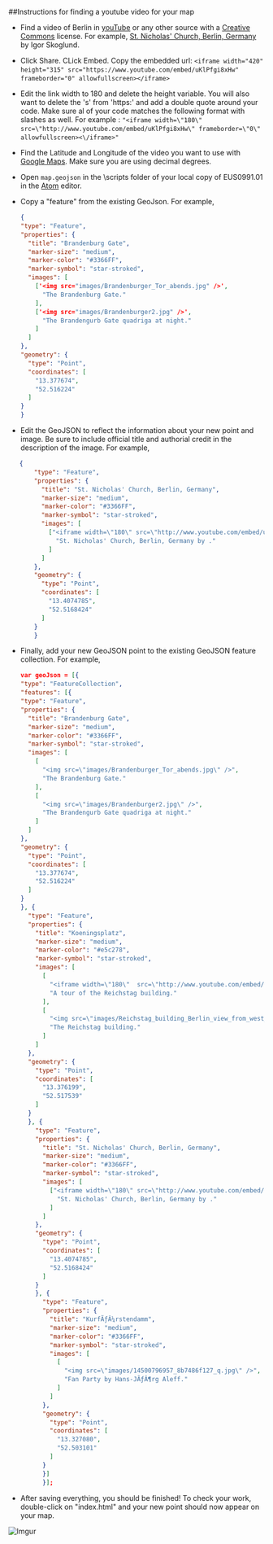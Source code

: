 ##Instructions for finding a youtube video for your map

* Find a video of Berlin in [youTube](https://www.youtube.com/) or any other source with a [Creative Commons](http://creativecommons.org/) license. For example, [St. Nicholas' Church, Berlin, Germany](https://www.youtube.com/watch?v=uKlPfgi8xHw) by Igor Skoglund.

* Click Share.  CLick Embed.  Copy the embedded url: ```<iframe width="420" height="315" src="https://www.youtube.com/embed/uKlPfgi8xHw" frameborder="0" allowfullscreen></iframe>```

* Edit the link width to 180 and delete the height variable.  You will also want to delete the 's' from 'https:' and add a double quote around your code.  Make sure al of your code matches the following format with slashes as well.  For example : ```"<iframe width=\"180\" src=\"http://www.youtube.com/embed/uKlPfgi8xHw\" frameborder=\"0\" allowfullscreen><\/iframe>"```

* Find the Latitude and Longitude of the video you want to use with [Google Maps](https://www.google.com/maps/place/St+Nicholas'+Church,+10178+Berlin,+Germany/@52.5168424,13.4074785,17z/data=!3m1!4b1!4m2!3m1!1s0x47a84e20c2c2a4a7:0x73bc4247163b5be8).  Make sure you are using decimal degrees.

* Open ```map.geojson``` in the \scripts folder of your local copy of EUS0991.01 in the [Atom](https://atom.io/) editor.

* Copy a "feature" from the existing GeoJson. For example,
    ```json
    {
    "type": "Feature",
    "properties": {
      "title": "Brandenburg Gate",
      "marker-size": "medium",
      "marker-color": "#3366FF",
      "marker-symbol": "star-stroked",
      "images": [
        ['<img src="images/Brandenburger_Tor_abends.jpg" />',
          "The Brandenburg Gate."
        ],
        ['<img src="images/Brandenburger2.jpg" />',
          "The Brandengurb Gate quadriga at night."
        ]
      ]
    },
    "geometry": {
      "type": "Point",
      "coordinates": [
        "13.377674",
        "52.516224"
      ]
    }
  }
  ```
* Edit the GeoJSON to reflect the information about your new point and image. Be sure to include official title and authorial credit in the description of the image. For example,

 ```json
    {
        "type": "Feature",
        "properties": {
          "title": "St. Nicholas' Church, Berlin, Germany",
          "marker-size": "medium",
          "marker-color": "#3366FF",
          "marker-symbol": "star-stroked",
          "images": [
            ["<iframe width=\"180\" src=\"http://www.youtube.com/embed/uKlPfgi8xHw\" frameborder=\"0\" allowfullscreen><\/iframe>",
              "St. Nicholas' Church, Berlin, Germany by ."
            ]
          ]
        },
        "geometry": {
          "type": "Point",
          "coordinates": [
            "13.4074785",
            "52.5168424"
          ]
        }
        }
```
* Finally, add your new GeoJSON point to the existing GeoJSON feature collection. For example,

    ```JSON
   var geoJson = [{
  "type": "FeatureCollection",
  "features": [{
    "type": "Feature",
    "properties": {
      "title": "Brandenburg Gate",
      "marker-size": "medium",
      "marker-color": "#3366FF",
      "marker-symbol": "star-stroked",
      "images": [
        [
          "<img src=\"images/Brandenburger_Tor_abends.jpg\" />",
          "The Brandenburg Gate."
        ],
        [
          "<img src=\"images/Brandenburger2.jpg\" />",
          "The Brandengurb Gate quadriga at night."
        ]
      ]
    },
    "geometry": {
      "type": "Point",
      "coordinates": [
        "13.377674",
        "52.516224"
      ]
    }
    }, {
      "type": "Feature",
      "properties": {
        "title": "Koeningsplatz",
        "marker-size": "medium",
        "marker-color": "#e5c278",
        "marker-symbol": "star-stroked",
        "images": [
          [
            "<iframe width=\"180\"  src=\"http://www.youtube.com/embed/cklBBshc_uQ?rel=0\" frameborder=\"0\" allowfullscreen><\/iframe>",
            "A tour of the Reichstag building."
          ],
          [
            "<img src=\"images/Reichstag_building_Berlin_view_from_west_before_sunset.jpg\" />",
            "The Reichstag building."
          ]
        ]
      },
      "geometry": {
        "type": "Point",
        "coordinates": [
          "13.376199",
          "52.517539"
        ]
      }
      }, {
        "type": "Feature",
        "properties": {
          "title": "St. Nicholas' Church, Berlin, Germany",
          "marker-size": "medium",
          "marker-color": "#3366FF",
          "marker-symbol": "star-stroked",
          "images": [
            ["<iframe width=\"180\" src=\"http://www.youtube.com/embed/uKlPfgi8xHw\" frameborder=\"0\" allowfullscreen><\/iframe>",
              "St. Nicholas' Church, Berlin, Germany by ."
            ]
          ]
        },
        "geometry": {
          "type": "Point",
          "coordinates": [
            "13.4074785",
            "52.5168424"
          ]
        }
        }, {
          "type": "Feature",
          "properties": {
            "title": "KurfÃƒÂ¼rstendamm",
            "marker-size": "medium",
            "marker-color": "#3366FF",
            "marker-symbol": "star-stroked",
            "images": [
              [
                "<img src=\"images/14500796957_8b7486f127_q.jpg\" />",
                "Fan Party by Hans-JÃƒÂ¶rg Aleff."
              ]
            ]
          },
          "geometry": {
            "type": "Point",
            "coordinates": [
              "13.327080",
              "52.503101"
            ]
          }
          }]
          }];

* After saving everything, you should be finished! To check your work, double-click on "index.html" and your new point should now appear on your map.



![Imgur](http://i.imgur.com/gLuv6hd.jpg)
